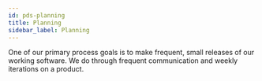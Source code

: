 ```yaml
---
id: pds-planning
title: Planning
sidebar_label: Planning
---
```


One of our primary process goals is to make frequent, small releases of our
working software. We do through frequent communication and weekly iterations on
a product.
